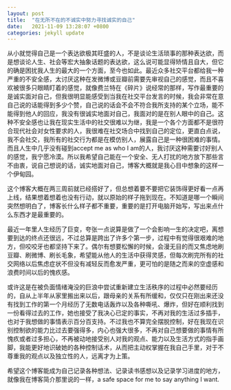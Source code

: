 ```yaml
---
layout: post
title:  "在无所不在的不诚实中努力寻找诚实的自己"
date:   2021-11-09 13:28:07 +0800
categories: jekyll update
---
```

从小就觉得自己是一个表达欲极其旺盛的人，不是谈论生活琐事的那种表达欲，而是想谈论人生、社会等宏大抽象话题的表达欲，这么说可能显得矫情且自大，但它的确是困扰我人生的最大的一个方面，至今也如此。最近众多社交平台都给我一种严重的不安全感，太讨厌这种在发微博或豆瓣前需要先审视自己的感觉，而且不喜欢被很多只眼睛盯着的感觉，就像费兰特在《碎片》说经常的那样，写作最重要的是诚实面对自己，但我很明显能感受到当我在社交平台发言的时候，我会非常在意自己说的话能得到多少个赞，自己说的话会不会不符合我所支持的某个立场，能不能得到他人的回应，我没有很诚实地面对自己，我面对的是在别人眼中的自己。这种不安全感也让我在现实生活中的社交很难以为继，我是一个各个方面都不是很符合现代社会对女性要求的人，我很难在社交场合中找到自己的定位，更直白点说，我不会社交，我所有的社交行为都是在模仿别人，展露自己是一种很困难的事情。而且人生中几乎没有碰到accept me as who I am的人，我讨厌这种需要讨好别人的感觉，我宁愿冷漠。所以我希望自己能在一个安全、无人打扰的地方放下那些言不由衷，说自己想说的话，诚实地面对自己，博客大概就是我心目中想象的这样一个伊甸园。

这个博客大概在两三周前就已经搭好了，但总想着要不要把它装饰得更好看一点再上线，结果想着想着也没有行动，就以原始的样子拖到现在。不知道是哪一个瞬间突然想明白了，博客长什么样子都不重要，重要的是打开电脑开始写，写出来点什么东西才是最重要的。

最近一年里人生经历了巨变，夸张一点说算是做了一个会影响一生的决定吧，离想要到达的终点还很远，不过总算是跨出了许多个第一步，过程中有觉得很艰难的地方，但咬咬牙也都坚持下来了。偶尔有想要松懈的时候，会漫无目的而又焦虑地刷豆瓣、刷微博、刷长毛象，希望能从他人的生活中获得灵感，但每次刷完所有的社交网络以后焦虑症状不但没有减轻反而愈发严重，更可怕的是随之而来的空虚感和浪费时间以后的愧疚感。

或许这是在被负面情绪淹没的巨浪中尝试重新建立生活秩序的过程中必然要经历的，自从上半年从家里搬出来以后，跟母亲的关系有所缓和，仅仅只在刚出来还没有找到工作的第一个月经历了无数电话轰炸以及各种嘶吼、爆炸，但好在顺利找到一份看得过去的工作，她也接受了我决心已定的事实，不再对我的生活过多插手，也对于我想做的事情表示百分百支持。不过我也不算完全摆脱控制，好在我现在识别控制欲的能力比过去要强得多，内心也强大很多，不再对自己想要做的事情有所愧疚或者过多担心，不再被动地接受别人对我的观点、能力以及生活方式的指手画脚，我能更好地识破她的各种控制话术，从而把主动权掌握在我自己手里，对于不尊重我的观点以及独立性的人，远离才为上策。

希望这个博客能成为自己记录各种想法、记录读书感想以及记录学习进度的地方，就像我在博客简介那里说的一样，a safe space for me to say anything I want.